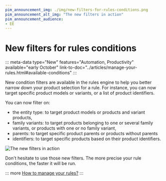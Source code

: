 ```yaml
---
pim_announcement_img: ./img/new-filters-for-rules-conditions.png
pim_announcement_alt_img: "The new filters in action"
pim_announcement_audience:
- EE
---
```


# New filters for rules conditions
::: meta-data type="New" features="Automation, Productivity" available="early October" link-to-doc="../articles/manage-your-rules.html#available-conditions"
:::

New condition filters are available in the rules engine to help you better narrow down your product selection for a rule. For instance, you can now target specific product models or variants, or a list of product identifiers.

You can now filter on:
- the entity type: to target product models or products and variant products,
- family variants: to target products belonging to one or several family variants, or products with one or no family variant,
- parents: to target specific product parents or products without parents
- identifiers: to target specific products based on their product identifiers.

![The new filters in action](../img/new-filters-for-rules-conditions.png)

Don't hesitate to use those new filters. The more precise your rule conditions, the faster it will be run.

::: more
[How to manage your rules?](../articles/manage-your-rules.html)
:::
